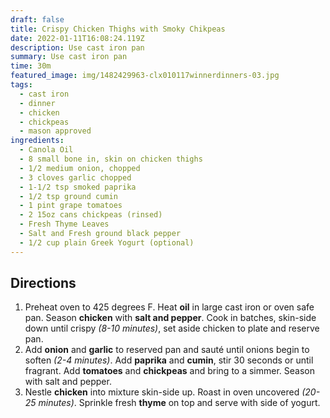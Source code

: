 ```yaml
---
draft: false
title: Crispy Chicken Thighs with Smoky Chikpeas
date: 2022-01-11T16:08:24.119Z
description: Use cast iron pan
summary: Use cast iron pan
time: 30m
featured_image: img/1482429963-clx010117winnerdinners-03.jpg
tags:
  - cast iron
  - dinner
  - chicken
  - chickpeas
  - mason approved
ingredients:
  - Canola Oil
  - 8 small bone in, skin on chicken thighs
  - 1/2 medium onion, chopped
  - 3 cloves garlic chopped
  - 1-1/2 tsp smoked paprika
  - 1/2 tsp ground cumin
  - 1 pint grape tomatoes
  - 2 15oz cans chickpeas (rinsed)
  - Fresh Thyme Leaves
  - Salt and Fresh ground black pepper
  - 1/2 cup plain Greek Yogurt (optional)
---
```

## Directions

1. Preheat oven to 425 degrees F. Heat **oil** in large cast iron or oven safe pan. Season **chicken** with **salt and pepper**. Cook in batches, skin-side down until crispy *(8-10 minutes)*, set aside chicken to plate and reserve pan.
2. Add **onion** and **garlic** to reserved pan and sauté until onions begin to soften *(2-4 minutes)*. Add **paprika** and **cumin**, stir 30 seconds or until fragrant. Add **tomatoes** and **chickpeas** and bring to a simmer. Season with salt and pepper.
3. Nestle **chicken** into mixture skin-side up. Roast in oven uncovered *(20-25 minutes)*. Sprinkle fresh **thyme** on top and serve with side of yogurt.